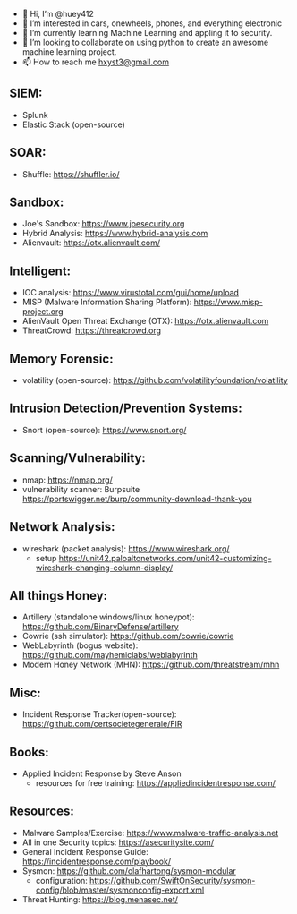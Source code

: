 - 👋 Hi, I’m @huey412
- 👀 I’m interested in cars, onewheels, phones, and everything electronic
- 🌱 I’m currently learning Machine Learning and appling it to security.
- 💞️ I’m looking to collaborate on using python to create an awesome machine learning project.
- 📫 How to reach me hxyst3@gmail.com

<!---
huey412/huey412 is a ✨ special ✨ repository because its `README.md` (this file) appears on your GitHub profile.
You can click the Preview link to take a look at your changes.
--->

## SIEM:
 - Splunk
 - Elastic Stack (open-source)

## SOAR:
 - Shuffle: https://shuffler.io/

## Sandbox:
 - Joe's Sandbox: https://www.joesecurity.org
 - Hybrid Analysis: https://www.hybrid-analysis.com
 - Alienvault: https://otx.alienvault.com/
 
## Intelligent:
 - IOC analysis: https://www.virustotal.com/gui/home/upload
 - MISP (Malware Information Sharing Platform): https://www.misp-project.org
 - AlienVault Open Threat Exchange (OTX): https://otx.alienvault.com
 - ThreatCrowd: https://threatcrowd.org

## Memory Forensic:
 - volatility (open-source): https://github.com/volatilityfoundation/volatility

## Intrusion Detection/Prevention Systems:
 - Snort (open-source): https://www.snort.org/

## Scanning/Vulnerability:
 - nmap: https://nmap.org/
 - vulnerability scanner: Burpsuite https://portswigger.net/burp/community-download-thank-you

## Network Analysis:
 - wireshark (packet analysis): https://www.wireshark.org/
   - setup https://unit42.paloaltonetworks.com/unit42-customizing-wireshark-changing-column-display/

## All things Honey:
 - Artillery (standalone windows/linux honeypot): https://github.com/BinaryDefense/artillery
 - Cowrie (ssh simulator): https://github.com/cowrie/cowrie
 - WebLabyrinth (bogus website): https://github.com/mayhemiclabs/weblabyrinth
 - Modern Honey Network (MHN): https://github.com/threatstream/mhn

## Misc:
- Incident Response Tracker(open-source): https://github.com/certsocietegenerale/FIR

## Books:
- Applied Incident Response by Steve Anson
  - resources for free training: https://appliedincidentresponse.com/

## Resources:
- Malware Samples/Exercise: https://www.malware-traffic-analysis.net
- All in one Security topics: https://asecuritysite.com/
- General Incident Response Guide: https://incidentresponse.com/playbook/
- Sysmon: https://github.com/olafhartong/sysmon-modular
  - configuration: https://github.com/SwiftOnSecurity/sysmon-config/blob/master/sysmonconfig-export.xml
- Threat Hunting: https://blog.menasec.net/

